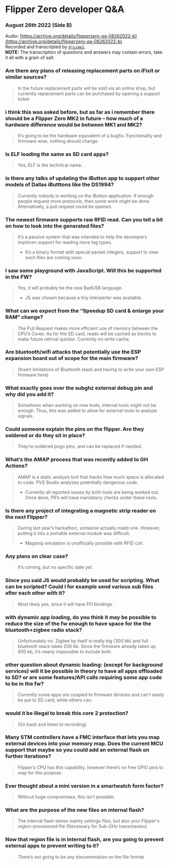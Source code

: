 # Flipper Zero developer Q&A
### August 26th 2022 (Side B)

Audio: [https://archive.org/details/flipperzero-qa-08262022-b](https://archive.org/details/flipperzero-qa-08262022-b)  
Recorded and transcripted by [`djsime1`](https://dj.je).  
**NOTE:** The transcription of questions and answers may contain errors, take it all with a grain of salt.

### Are there any plans of releasing replacement parts on iFixit or similar sources?
> In the future replacement parts will be sold via an online shop, but currently replacement parts can be purchased by opening a support ticket

### i think this was asked before, but as far as i remember there should be a Flipper Zero MK2 in future – how much of a hardware difference would be between MK1 and MK2?
> It’s going to be the hardware equivalent of a bugfix. Functionality and firmware wise, nothing should change.

### Is ELF loading the same as SD card apps?
> Yes, ELF is the technical name.

### is there any talks of updating the iButton app to support other models of Dallas iButttons like the DS1994?
> Currently nobody is working on the iButton application. If enough people request more protocols, then some work might be done. Alternatively, a pull request could be opened.

### The newest firmware supports raw RFID read. Can you tell a bit on how to look into the generated files?
> It’s a passive system that was intended to help the developers implimen support for reading more tag types.
> - It’s a binary format with special packet integers, support to view such files are coming soon.

### I saw some playground with JavaScript. Will this be supported in the FW?
> Yes, it will probably be the new BadUSB language.
> - JS was chosen because a tiny interperter was available.

### What can we expect from the “Speedup SD card & enlarge your RAM” change?
> The Pull Request makes more efficient use of memory between the CPU’s Cores. As for the SD card, reads will be cached as blocks to make future retrival quicker. Currently no write cache.

### Are bluetooth/wifi attacks that potentially use the ESP expansion board out of scope for the main firmware?
> (Insert limitations of Bluetooth stack and having to write your own ESP firmware here)

### What exactly goes over the subghz external debug pin and why did you add it?
> Sometimes when working on new tools, internal tools might not be enough. Thus, this was added to allow for external tools to analyze signals.

### Could someone explain the pins on the flipper. Are they soldered or do they sit in place?
> They’re soldered pogo pins, and can be replaced if needed.

### What’s the AMAP process that was recently added to GH Actions?
> AMAP is a static analysis tool that tracks how much space is allocated to code. PVS Studio analyzes potentially dangerous code.
> - Currently all reported issues by both tools are being worked out. Once done, PR’s will have mandatory checks under these tools.

### Is there any project of integrating a magnetic strip reader on the next Flipper?
> During last year’s hackathon, someone actually made one. However, putting it into a portable external module was difficult.
> - Magstrip emulation is unofficially possible with RFID coil.

### Any plans on clear case?
> It’s coming, but no specific date yet.

### Since you said JS would probably be used for scripting. What can be scripted? Could I for example send various sub files after each other with it?
> Most likely yes, since it will have FFI bindings.

### with dynamic app loading, do you think it may be possible to reduce the size of the fw enough to have space for the the bluetooth+zigbee radio stack?
> Unfortunately no. Zigbee by itself is really big (300 kb) and full bluetooth stack takes 200 kb. Since the firmware already takes up 600 kb, it’s nearly impossible to include both.

### other question about dynamic loading: (except for background services) will it be possible in theory to have all apps offloaded to SD? or are some features/API calls requiring some app code to be in the fw?
> Currently some apps are coupled to firmware libraries and can’t easily be put to SD card, while others can.

### would it be illegal to break this core 2 protection?
> (Go back and listen to recording)

### Many STM controllers have a FMC interface that lets you map external devices into your memory map. Does the current MCU support that maybe so you could add an external flash on further iterations?
> Flipper’s CPU has this capability, however there’s no free GPIO pins to map for this purpose.

### Ever thought about a mini version in a smartwatch form factor?
> Without huge compromises, this isn’t possible.

### What are the purpose of the new files on internal flash?
> The internal flash stores mainly settings files, but also your Flipper's region-provisioned file (Necessary for Sub-GHz transmission)

### Now that region file is in internal flash, are you going to prevent external apps to prevent writing to it?
> There’s not going to be any documentation on the file format.
